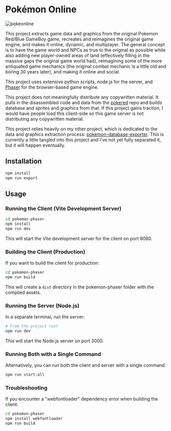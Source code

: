 # Pokémon Online

![pokeonline](https://github.com/user-attachments/assets/e4602729-29bb-4ee4-94f6-446c90dd2a89)

This project extracts game data and graphics from the original Pokemon Red/Blue GameBoy game, recreates and reimagines the original game engine, and makes it online, dynamic, and multiplayer. The general concept is to have the game world and NPCs as true to the original as possible while also adding new player-owned areas of land (effectively filling in the massive gaps the original game world had), reimagining some of the more antiquated game mechanics (the original combat mechanic is a little old and boring 30 years later), and making it online and social.

This project uses extensive python scripts, node.js for the server, and [Phaser](https://phaser.io/) for the browser-based game engine.

This project does not meaningfully distribute any copywritten material. It pulls in the disassembled code and data from the [pokered](https://github.com/pret/pokered) repo and builds database and sprites and graphics from that. If this project gains traction, I would have people load this client-side so this game server is not distributing any copywritten material.

This project relies heavily on my other project, which is dedicated to the data and graphics extraction process: [pokemon-database-exporter](https://github.com/brynnb/pokemon-database-exporter). This is currently a little tangled into this project and I've not yet fully separated it, but it will happen eventually.

## Installation

```bash
npm install
npm run export
```

## Usage

### Running the Client (Vite Development Server)

```bash
cd pokemon-phaser
npm install
npm run dev
```

This will start the Vite development server for the client on port 8080.

### Building the Client (Production)

If you want to build the client for production:

```bash
cd pokemon-phaser
npm run build
```

This will create a `dist` directory in the pokemon-phaser folder with the compiled assets.

### Running the Server (Node.js)

In a separate terminal, run the server:

```bash
# From the project root
npm run dev
```

This will start the Node.js server on port 3000.

### Running Both with a Single Command

Alternatively, you can run both the client and server with a single command:

```bash
npm run start:all
```

### Troubleshooting

If you encounter a "webfontloader" dependency error when building the client:

```bash
cd pokemon-phaser
npm install webfontloader
npm run build
```
